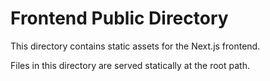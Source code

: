 # Frontend Public Directory

This directory contains static assets for the Next.js frontend.

Files in this directory are served statically at the root path.
